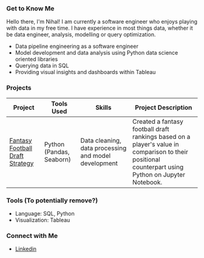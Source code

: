 ### Get to Know Me

Hello there, I'm Nihal! I am currently a software engineer who enjoys playing with data in my free time. I have experience in most things data, whether it be data engineer, analysis, modelling or query optimization.

- Data pipeline engineering as a software engineer
- Model development and data analysis using Python data science oriented libraries
- Querying data in SQL
- Providing visual insights and dashboards within Tableau


### Projects
| Project | Tools Used | Skills | Project Description | 
|---|---|---|---|
|[Fantasy Football Draft Strategy](https://github.com/NihalSidhu/Value-Over-Replacement-FF-Strategy)|Python (Pandas, Seaborn)|Data cleaning, data processing and model development| Created a fantasy football draft rankings based on a player's value in comparison to their positional counterpart using Python on Jupyter Notebook.|


### Tools (To potentially remove?)

- Language: SQL, Python
- Visualization: Tableau

### Connect with Me

- [Linkedin](https://www.linkedin.com/in/nihal-sidhu/)

<!--
**NihalSidhu/NihalSidhu** is a ✨ _special_ ✨ repository because its `README.md` (this file) appears on your GitHub profile.

Here are some ideas to get you started:

- 🔭 I’m currently working on ...
- 🌱 I’m currently learning ...
- 👯 I’m looking to collaborate on ...
- 🤔 I’m looking for help with ...
- 💬 Ask me about ...
- 📫 How to reach me: ...
- 😄 Pronouns: ...
- ⚡ Fun fact: ...
-->
